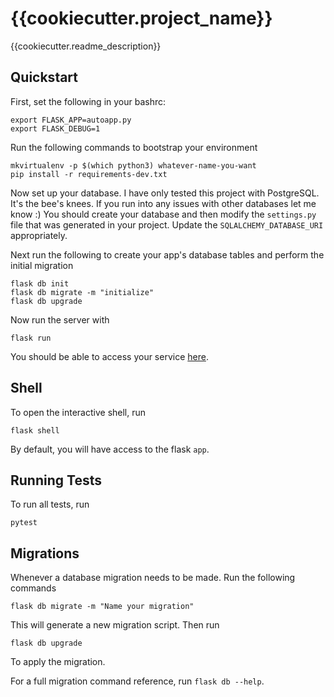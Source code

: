 # {{cookiecutter.project_name}}

{{cookiecutter.readme_description}}


## Quickstart

First, set the following in your bashrc:

```
export FLASK_APP=autoapp.py
export FLASK_DEBUG=1
```

Run the following commands to bootstrap your environment

```
mkvirtualenv -p $(which python3) whatever-name-you-want
pip install -r requirements-dev.txt
```

Now set up your database. I have only tested this project with PostgreSQL. It's
the bee's knees. If you run into any issues with other databases let me know :)
You should create your database and then modify the `settings.py` file that was
generated in your project. Update the `SQLALCHEMY_DATABASE_URI` appropriately.

Next run the following to create your app's database tables and perform the
initial migration

```
flask db init
flask db migrate -m "initialize"
flask db upgrade
```

Now run the server with

```
flask run
```

You should be able to access your service [here](http://localhost:5000).

## Shell

To open the interactive shell, run

```
flask shell
```

By default, you will have access to the flask `app`.


## Running Tests

To run all tests, run

```
pytest
```


## Migrations

Whenever a database migration needs to be made. Run the following commands

```
flask db migrate -m "Name your migration"
```

This will generate a new migration script. Then run

```
flask db upgrade
```

To apply the migration.

For a full migration command reference, run `flask db --help`.
